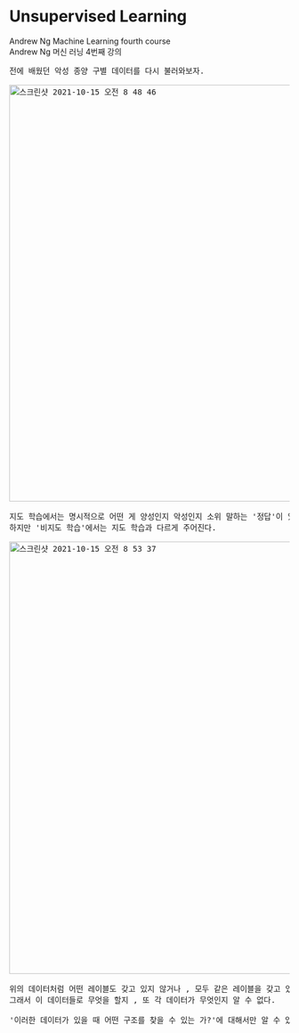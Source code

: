 # Unsupervised Learning
Andrew Ng Machine Learning fourth course<br>
Andrew Ng 머신 러닝 4번째 강의
<pre>
전에 배웠던 악성 종양 구별 데이터를 다시 불러와보자.

<img width="748" alt="스크린샷 2021-10-15 오전 8 48 46" src="https://user-images.githubusercontent.com/63940620/137410376-e63541a8-d2bf-4c53-8646-9261670208d1.png">

지도 학습에서는 명시적으로 어떤 게 양성인지 악성인지 소위 말하는 '정답'이 있다.
하지만 '비지도 학습'에서는 지도 학습과 다르게 주어진다.

<img width="776" alt="스크린샷 2021-10-15 오전 8 53 37" src="https://user-images.githubusercontent.com/63940620/137410751-ffb01f81-93af-4d30-b875-43939e76f024.png">

위의 데이터처럼 어떤 레이블도 갖고 있지 않거나 , 모두 같은 레이블을 갖고 있거나 , 또는 아예 레이블이 없는 경우도 있다.
그래서 이 데이터들로 무엇을 할지 , 또 각 데이터가 무엇인지 알 수 없다.

'이러한 데이터가 있을 때 어떤 구조를 찾을 수 있는 가?'에 대해서만 알 수 있다.
</pre>
